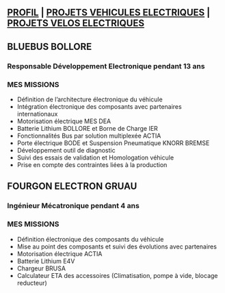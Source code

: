 ## [PROFIL](/index.md) | [PROJETS VEHICULES ELECTRIQUES](/vu.md) | [PROJETS VELOS ELECTRIQUES](/velo.md)

## BLUEBUS BOLLORE
### Responsable Développement Electronique pendant 13 ans







### MES MISSIONS
- Définition de l’architecture électronique du véhicule
- Intégration électronique des composants avec partenaires internationaux
- Motorisation électrique MES DEA
- Batterie Lithium BOLLORE et Borne de Charge IER
- Fonctionnalités Bus par solution multiplexée ACTIA
- Porte électrique BODE et Suspension Pneumatique KNORR BREMSE
- Développement outil de diagnostic
- Suivi des essais de validation et Homologation véhicule
- Prise en compte des contraintes liées à la production

## FOURGON ELECTRON GRUAU
### Ingénieur Mécatronique pendant 4 ans





### MES MISSIONS
- Définition électronique des composants du véhicule
- Mise au point des composants et suivi des évolutions avec partenaires
- Motorisation électrique ACTIA
- Batterie Lithium E4V 
- Chargeur BRUSA
- Calculateur ETA des accessoires (Climatisation, pompe à vide, blocage reducteur)

